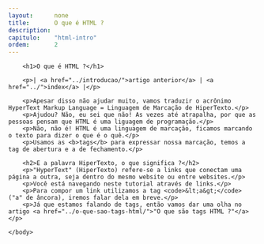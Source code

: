 ```yaml
---
layout:      none
title:       O que é HTML ?
description:
capitulo:    "html-intro"
ordem:       2
---
```

<html>
    <head>
        <title>O que é HTML ?</title>
        <meta charset="UTF-8">
    </head>
    <body>

        <h1>O que é HTML ?</h1>

        <p>| <a href="../introducao/">artigo anterior</a> | <a href="../">index</a> |</p>

        <p>Apesar disso não ajudar muito, vamos traduzir o acrônimo HyperText Markup Language = Linguagem de Marcação de HiperTexto.</p>
        <p>Ajudou? Não, eu sei que não! As vezes até atrapalha, por que as pessoas pensam que HTML é uma liguagem de programação.</p>
        <p>Não, não é! HTML é uma linguagem de marcação, ficamos marcando o texto para dizer o que é o quê.</p>
        <p>Usamos as <b>tags</b> para expressar nossa marcação, temos a tag de abertura e a de fechamento.</p>

        <h2>E a palavra HiperTexto, o que significa ?</h2>
        <p>"HyperText" (HiperTexto) refere-se a links que conectam uma página a outra, seja dentro do mesmo website ou entre websites.</p>
        <p>Você está navegando neste tutorial através de links.</p>
        <p>Para compor um link utilizamos a tag <code>&lt;a&gt;</code> ("a" de âncora), iremos falar dela em breve.</p>
        <p>Já que estamos falando de tags, então vamos dar uma olha no artigo <a href="../o-que-sao-tags-html/">"O que são tags HTML ?"</a></p>

    </body>
</html>
